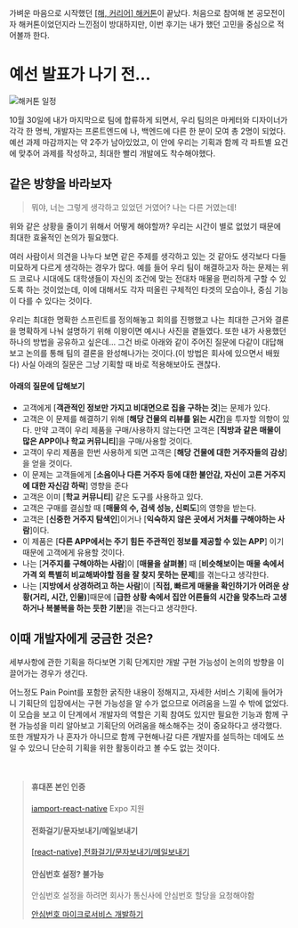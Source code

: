 가벼운 마음으로 시작했던 [[해, 커리어] 해커톤](https://www.wanted.co.kr/events/audition2021_register?utm_source=google&utm_medium=sa&utm_campaign=hackathon&utm_content=project&utm_term=%ED%95%B4%EC%BB%A4%EB%A6%AC%EC%96%B4&gclid=Cj0KCQjwt-6LBhDlARIsAIPRQcKYFcVlUCxHcCGSf8RwIgdf7URitcOuWVq10KH_U8mrUdJqArJPZ2MaApMVEALw_wcB)이 끝났다. 처음으로 참여해 본 공모전이자 해커톤이었던지라 느낀점이 방대하지만, 이번 후기는 내가 했던 고민을 중심으로 적어볼까 한다.

# 예선 발표가 나기 전...
![해커톤 일정](https://images.velog.io/images/kados22/post/8888b6c7-e26c-4139-b2e7-c7d9f5087d95/image.png)

10월 30일에 내가 마지막으로 팀에 합류하게 되면서, 우리 팀의은 마케터와 디자이너가 각각 한 명씩, 개발자는 프론트엔드에 나,  백엔드에 다른 한 분이 모여 총 2명이 되었다. 예선 과제 마감까지는 약 2주가 남아있었고, 이 안에 우리는 기획과 함께 각 파트별 요건에 맞추어 과제를 작성하고, 최대한 빨리 개발에도 착수해야했다.

## 같은 방향을 바라보자
> 뭐야, 너는 그렇게 생각하고 있었던 거였어? 나는 다른 거였는데!

위와 같은 상황을 줄이기 위해서 어떻게 해야할까? 우리는 시간이 별로 없었기 때문에 최대한 효율적인 논의가 필요했다. 

여러 사람이서 의견을 나누다 보면 같은 주제를 생각하고 있는 것 같아도 생각보다 다들 미묘하게 다르게 생각하는 경우가 많다. 
예를 들어 우리 팀이 해결하고자 하는 문제는 위드 코로나 시대에도 대학생들이 자신의 조건에 맞는 전대차 매물을 편리하게 구할 수 있도록 하는 것이었는데, 이에 대해서도 각자 떠올린 구체적인 타겟의 모습이나, 중심 기능이 다를 수 있다는 것이다.

우리는 최대한 명확한 스프린트를 정의해놓고 회의를 진행했고 나는 최대한 근거와 결론을 명확하게 나눠 설명하기 위해 이왕이면 예시나 사진을 곁들였다. 또한 내가 사용했던 하나의 방법을 공유하고 싶은데... 그건 바로 아래와 같이 주어진 질문에 다같이 대답해보고 논의를 통해 팀의 결론을 완성해나가는 것이다.(이 방법은 회사에 있으면서 배웠다) 사실 아래의 질문은 그냥 기획할 때 바로 적용해보아도 괜찮다.

#### 아래의 질문에 답해보기

- 고객에게 [**객관적인 정보만 가지고 비대면으로 집을 구하는 것**]는 문제가 있다.
- 고객은 이 문제를 해결하기 위해 [**해당 건물의 리뷰를 읽는 시간**]을 투자할 의향이 있다. 만약 고객이 우리 제품을 구매/사용하지 않는다면 고객은 [**직방과 같은 매물이 많은 APP이나 학교 커뮤니티**]을 구매/사용할 것이다.
- 고객이 우리 제품을 한번 사용하게 되면 고객은 [**해당 건물에 대한 거주자들의 감상**]을 얻을 것이다.
- 이 문제는 고객들에게 [**소음이나 다른 거주자 등에 대한 불안감, 자신이 고른 거주지에 대한 자신감 하락**] 영향을 준다
- 고객은 이미 [**학교 커뮤니티**] 같은 도구를 사용하고 있다.
- 고객은 구매를 결심할 때 [**매물의 수, 검색 성능, 신뢰도**]의 영향을 받는다.
- 고객은 [**신중한 거주지 탐색인**]이거나 [**익숙하지 않은 곳에서 거처를 구해야하는 사람**]이다.
- 이 제품은 [**다른 APP에서는 주기 힘든 주관적인 정보를 제공할 수 있는 APP**] 이기 때문에 고객에게 유용할 것이다.
- 나는 [**거주지를 구해야하는 사람**]이 [**매물을 살펴볼**] 때  [**비슷해보이는 매물 속에서 가격 외 특별히 비교해봐야할 점을 잘 찾지 못하는 문제**]를 겪는다고 생각한다.
- 나는 [**지방에서 상경하려고 하는 사람**]이 [**직접, 빠르게 매물을 확인하기가 어려운 상황(거리, 시간, 인물)**]때문에 [**급한 상황 속에서 집안 어른들의 시간을 맞추느라 고생하거나 복불복을 하는 듯한 기분**]을 겪는다고 생각한다.


## 이때 개발자에게 궁금한 것은?
세부사항에 관한 기획을 하다보면 기획 단계지만 개발 구현 가능성이 논의의 방향을 이끌어가는 경우가 생긴다. 

어느정도 Pain Point를 포함한 굵직한 내용이 정해지고, 자세한 서비스 기획에 들어가니 기획단의 입장에서는 구현 가능성을 알 수가 없으므로 어려움을 느낄 수 밖에 없었다. 이 모습을 보고 이 단계에서 개발자의 역할은 기획 참여도 있지만 필요한 기능과 함께 구현 가능성을 미리 알아보고 기획단의 어려움을 해소해주는 것이 중요하다고 생각했다. 또한 개발자가 나 혼자가 아니므로 함께 구현해나갈 다른 개발자를 설득하는 데에도 쓰일 수 있으니 단순히 기획을 위한 활동이라고 볼 수도 없는 것이다.

<br/>

> #### 휴대폰 본인 인증
> [iamport-react-native](https://github.com/iamport/iamport-react-native)
> Expo 지원
> #### 전화걸기/문자보내기/메일보내기
> [[react-native] 전화걸기/문자보내기/메일보내기](https://gahyun-web-diary.tistory.com/256)
> #### 안심번호 설정? 불가능
> 안심번호 설정을 하려면 회사가 통신사에 안심번호 할당을 요청해야함
> 
> [안심번호 마이크로서비스 개발하기](https://medium.com/daangn/%EC%95%88%EC%8B%AC%EB%B2%88%ED%98%B8-%EB%A7%88%EC%9D%B4%ED%81%AC%EB%A1%9C%EC%84%9C%EB%B9%84%EC%8A%A4-%EA%B0%9C%EB%B0%9C%ED%95%98%EA%B8%B0-fb1a8817b059)
